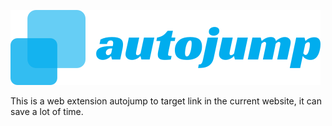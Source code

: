 [![autojump](icon.svg "autojump")](https://github.com/linbingquan/autojump)

This is a web extension autojump to target link in the current website, it can save a lot of time.